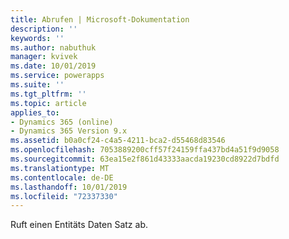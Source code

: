 ```yaml
---
title: Abrufen | Microsoft-Dokumentation
description: ''
keywords: ''
ms.author: nabuthuk
manager: kvivek
ms.date: 10/01/2019
ms.service: powerapps
ms.suite: ''
ms.tgt_pltfrm: ''
ms.topic: article
applies_to:
- Dynamics 365 (online)
- Dynamics 365 Version 9.x
ms.assetid: b0a0cf24-c4a5-4211-bca2-d55468d83546
ms.openlocfilehash: 7053889200cff57f24159ffa437bd4a51f9d9058
ms.sourcegitcommit: 63ea15e2f861d43333aacda19230cd8922d7bdfd
ms.translationtype: MT
ms.contentlocale: de-DE
ms.lasthandoff: 10/01/2019
ms.locfileid: "72337330"
---
```

Ruft einen Entitäts Daten Satz ab.
